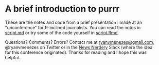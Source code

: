 # A brief introduction to purrr

These are the notes and code from a brief presentation I made at an "unconference" for R-inclined journalists. You can read the notes in [script.md](/script.md) or try some of the code yourself in [script.Rmd](/script.Rmd).

Questions? Comments? Errors? Contact me at ryanvmenezes@gmail.com, @ryanvmenezes on Twitter or in the [News Nerdery](https://newsnerdery.org/) Slack (where the idea for this conference originated). Thanks for reading and I hope this was helpful.
